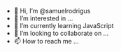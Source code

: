 - 👋 Hi, I’m @samuelrodrigus
- 👀 I’m interested in ...
- 🌱 I’m currently learning JavaScript
- 💞️ I’m looking to collaborate on ...
- 📫 How to reach me ...

<!---
samuelrodrigus/samuelrodrigus is a ✨ special ✨ repository because its `README.md` (this file) appears on your GitHub profile.
You can click the Preview link to take a look at your changes.
--->
